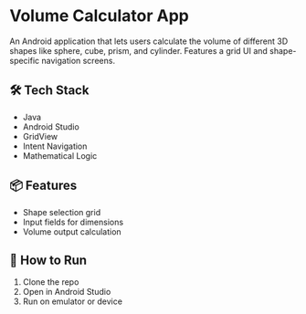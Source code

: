 # Volume Calculator App

An Android application that lets users calculate the volume of different 3D shapes like sphere, cube, prism, and cylinder. Features a grid UI and shape-specific navigation screens.

## 🛠 Tech Stack
- Java
- Android Studio
- GridView
- Intent Navigation
- Mathematical Logic

## 📦 Features
- Shape selection grid
- Input fields for dimensions
- Volume output calculation

## 🚀 How to Run
1. Clone the repo
2. Open in Android Studio
3. Run on emulator or device
